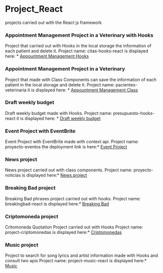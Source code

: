 # Project_React

projects carried out with the React js framework


### Appointment Management Project in a Veterinary with Hooks

Project that carried out with Hooks in the local storage the information of each patient and delete it. 
Project name: citas-hooks-react
is displayed here: * [Appountment Management Hooks](https://date-hooks-react.netlify.com/)

### Appointment Management Project in a Veterinary

Project that made with Class Components can save the information of each patient in the local storage and delete it.
Project name: pacientes-veterinaria
it is displayed here: * [Appountment Management Class](https://veterinary-first.netlify.com/)

### Draft weekly budget

Draft weekly budget made with Hooks.
Project name: presupuesto-hooks-react
it is displayed here: * [Draft weekly budget](https://expenses-budget-react.netlify.com/)

### Event Project with EventBrite

Event Project with EventBrite made with context api.
Project name: proyecto-eventos
the deployment link is here:* [Event Project](https://eventbrite-event.netlify.com/)

### News project

News project carried out with class components.
Project name: proyecto-noticias
is displayed here:* [News project](https://notify-react.netlify.com/)

### Breaking Bad project

Breaking Bad phrases project carried out with hooks.
Project name: breakingbad-react
is displayed here:* [Breaking Bad](https://breaking-bad-react.netlify.com/)

### Criptomoneda project

Critomoneda Quotation Project carried out with Hooks
Project name: project-criptomonedas
is displayed here:* [Criptomonedas](https://criptomoneda-react.netlify.com/)

### Music project

Project to search for song lyrics and artist information made with Hooks and consult two apis
Project name: project-music-react
is displayed here:* [Music](https://music-letter-react.netlify.com/)